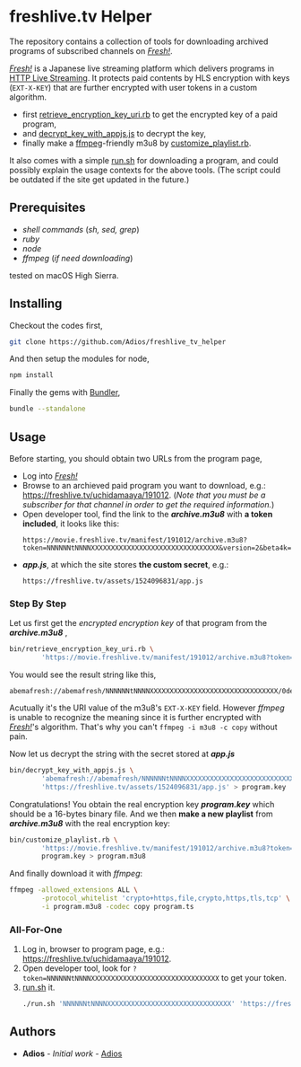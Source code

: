 # freshlive.tv Helper

The repository contains a collection of tools for downloading archived programs of subscribed channels on _[Fresh!](https://freshlive.tv/)_.

_[Fresh!](https://freshlive.tv/)_ is a Japanese live streaming platform which delivers programs in [HTTP Live Streaming](https://en.wikipedia.org/wiki/HTTP_Live_Streaming). It protects paid contents by HLS encryption with keys (`EXT-X-KEY`) that are further encrypted with user tokens in a custom algorithm.

- first [retrieve_encryption_key_uri.rb](bin/retrieve_encryption_key_uri.rb) to get the encrypted key of a paid program,
- and [decrypt_key_with_appjs.js](bin/decrypt_key_with_appjs.js) to decrypt the key,
- finally make a [ffmpeg](https://www.ffmpeg.org/)-friendly m3u8 by [customize_playlist.rb](bin/customize_playlist.rb). 

It also comes with a simple [run.sh](/run.sh) for downloading a program, and could possibly explain the usage contexts for the above tools. (The script could be outdated if the site get updated in the future.) 

## Prerequisites

- _shell commands_ (_sh, sed, grep_)
- _ruby_
- _node_
- _ffmpeg_ (_if need downloading_)

tested on macOS High Sierra.

## Installing

Checkout the codes first,

```bash
git clone https://github.com/Adios/freshlive_tv_helper
```

And then setup the modules for node,

```bash
npm install
```

Finally the gems with [Bundler](https://bundler.io/),

```bash
bundle --standalone
```

## Usage
Before starting, you should obtain two URLs from the program page,

- Log into _[Fresh!](https://freshlive.tv/)_
- Browse to an archieved paid program you want to download, e.g.: https://freshlive.tv/uchidamaaya/191012.
(_Note that you must be a subscriber for that channel in order to get the required information._)
- Open developer tool, find the link to the _**archive.m3u8**_ with **a token included**, it looks like this:
  ```
  https://movie.freshlive.tv/manifest/191012/archive.m3u8?token=NNNNNNtNNNNXXXXXXXXXXXXXXXXXXXXXXXXXXXXXXXX&version=2&beta4k=
  ```
- _**app.js**_, at which the site stores **the custom secret**, e.g.:
  ```
  https://freshlive.tv/assets/1524096831/app.js
  ```

### Step By Step

Let us first get the _encrypted encryption key_ of that program from the _**archive.m3u8**_ ,
```bash
bin/retrieve_encryption_key_uri.rb \
        'https://movie.freshlive.tv/manifest/191012/archive.m3u8?token=NNNNNNtNNNNXXXXXXXXXXXXXXXXXXXXXXXXXXXXXXXX&version=2&beta4k='
```
You would see the result string like this,
```
abemafresh://abemafresh/NNNNNNtNNNNXXXXXXXXXXXXXXXXXXXXXXXXXXXXXXXX/0de7c2f47df5b6a559fbdeff5341363a
```
Acutually it's the URI value of the m3u8's `EXT-X-KEY` field. However _ffmpeg_ is unable to recognize the meaning since it is further encrypted with _[Fresh!](https://freshlive.tv/)_'s algorithm. That's why you can't `ffmpeg -i m3u8 -c copy` without pain.

Now let us decrypt the string with the secret stored at _**app.js**_
```bash
bin/decrypt_key_with_appjs.js \
        'abemafresh://abemafresh/NNNNNNtNNNNXXXXXXXXXXXXXXXXXXXXXXXXXXXXXXXX/0de7c2f47df5b6a559fbdeff5341363a' \
        'https://freshlive.tv/assets/1524096831/app.js' > program.key
```

Congratulations! You obtain the real encryption key _**program.key**_ which should be a 16-bytes binary file. And we then **make a new playlist** from _**archive.m3u8**_ with the real encryption key:

```bash
bin/customize_playlist.rb \
        'https://movie.freshlive.tv/manifest/191012/archive.m3u8?token=NNNNNNtNNNNXXXXXXXXXXXXXXXXXXXXXXXXXXXXXXXX&version=2&beta4k=' \
        program.key > program.m3u8
```

And finally download it with _ffmpeg_:
```bash
ffmpeg -allowed_extensions ALL \
        -protocol_whitelist 'crypto+https,file,crypto,https,tls,tcp' \
        -i program.m3u8 -codec copy program.ts
```

### All-For-One

1. Log in, browser to program page, e.g.: https://freshlive.tv/uchidamaaya/191012.
2. Open developer tool, look for `?token=NNNNNNtNNNNXXXXXXXXXXXXXXXXXXXXXXXXXXXXXXXX` to get your token.
3. [run.sh](/run.sh) it.
    ```bash
    ./run.sh 'NNNNNNtNNNNXXXXXXXXXXXXXXXXXXXXXXXXXXXXXXX' 'https://freshlive.tv/uchidamaaya/191012'
    ```

## Authors

* **Adios** - *Initial work* - [Adios](https://github.com/Adios)
